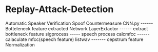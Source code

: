 # Replay-Attack-Detection
Automatic Speaker Verification Spoof Countermeasure
CNN.py ------  Botteleneck feature extracted Network
LayerExtactor   ------  extract   bottleneck feature
sigprocess   ----- speech process 
calcmfcc ------ calaculate  mfcc(speech feature)
listwav ------- cepstrum feature Normalization
